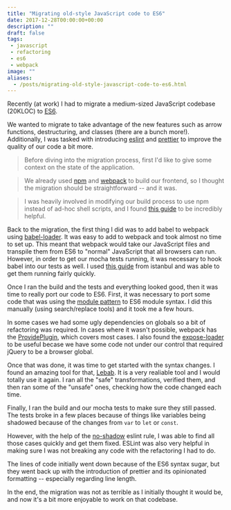 ```yaml
---
title: "Migrating old-style JavaScript code to ES6"
date: 2017-12-28T00:00:00+00:00
description: ""
draft: false
tags:
 - javascript
 - refactoring
 - es6
 - webpack
image: ""
aliases:
  - /posts/migrating-old-style-javascript-code-to-es6.html
---
```


Recently (at work) I had to migrate a medium-sized JavaScript codebase (20KLOC) to [ES6](https://github.com/lukehoban/es6features).

We wanted to migrate to take advantage of the new features such as arrow functions, destructuring, and classes (there are a bunch more!).
Additionally, I was tasked with introducing [eslint](https://eslint.org/) and [prettier](https://prettier.io/) to improve the quality of our code a bit more.

>Before diving into the migration process, first I'd like to give some context on the state of the application.

>We already used [npm](https://www.npmjs.com/) and [webpack](https://webpack.js.org/) to build our frontend, so I thought the migration should be straightforward -- and it was.

>I was heavily involved in modifying our build process to use npm instead of ad-hoc shell scripts, and I found [this guide](https://www.keithcirkel.co.uk/how-to-use-npm-as-a-build-tool/) to be incredibly helpful.

Back to the migration, the first thing I did was to add babel to webpack using [babel-loader](https://github.com/babel/babel-loader).
It was easy to add to webpack and took almost no time to set up.
This meant that webpack would take our JavaScript files and transpile them from ES6 to "normal" JavaScript that all browsers can run.
However, in order to get our mocha tests running, it was necessary to hook
babel into our tests as well. I used [this guide](https://istanbul.js.org/docs/tutorials/es2015/) from istanbul and was able to get them running fairly quickly.

Once I ran the build and the tests and everything looked good, then it was time to really port our code to ES6.
First, it was necessary to port some code that was using the [module pattern](http://www.adequatelygood.com/JavaScript-Module-Pattern-In-Depth.html) to ES6 module syntax. I did this manually (using search/replace tools) and it took me a few hours.

In some cases we had some ugly dependencies on globals so a bit of refactoring was required.
In cases where it wasn't possible, webpack has the [ProvidePlugin](https://webpack.js.org/plugins/provide-plugin/), which covers most cases.
I also found the [expose-loader](https://github.com/webpack-contrib/expose-loader) to be useful becase we have some code not under our control that required jQuery to be a browser global.

Once that was done, it was time to get started with the syntax changes.
I found an amazing tool for that, [Lebab](https://lebab.io/). It is a very realiable tool and I would totally use it again.
I ran all the "safe" transformations, verified them, and then ran some of the "unsafe" ones, checking how the code changed each time.

Finally, I ran the build and our mocha tests to make sure they still passed.
The tests broke in a few places because of things like variables being shadowed because of the changes from `var` to `let` or `const`.

However, with the help of the [no-shadow](https://eslint.org/docs/rules/no-shadow) eslint rule, I was able to find all those cases quickly and get them fixed. ESLint was also very helpful in making sure I was not breaking any code with the refactoring I had to do.

The lines of code initially went down because of the ES6 syntax sugar, but they went back up with the introduction of prettier and its opinionated formatting -- especially regarding line length.

In the end, the migration was not as terrible as I initially thought it would be, and now it's a bit more enjoyable to work on that codebase.